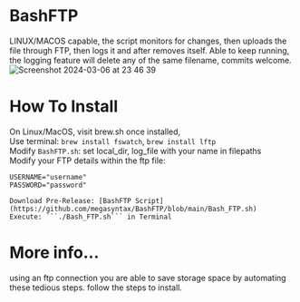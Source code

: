 # BashFTP
LINUX/MACOS capable, the script monitors for changes, then uploads the file through FTP, then logs it and after removes itself. Able to keep running, the logging feature will delete any of the same filename, commits welcome.   
![Screenshot 2024-03-06 at 23 46 39](https://github.com/megasyntax/BashFTP/assets/102532457/900a41e1-7059-4549-b73c-daed893ef9e1)

  
# How To Install  
On Linux/MacOS, visit brew.sh once installed,    
Use terminal: ```brew install fswatch```, ```brew install lftp```  
Modify ```BashFTP.sh```: set local_dir, log_file with your name in filepaths  
Modify your FTP details within the ftp file:
```SERVER="192.168.68.118:2525"   
USERNAME="username"  
PASSWORD="password"

Download Pre-Release: [BashFTP Script](https://github.com/megasyntax/BashFTP/blob/main/Bash_FTP.sh)  
Execute: ```./Bash_FTP.sh``` in Terminal  
```
# More info...
using an ftp connection you are able to save storage space by automating these tedious steps. 
follow the steps to install.



